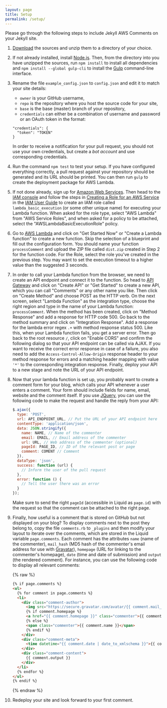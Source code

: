 ```yaml
---
layout: page
title: Setup
permalink: /setup/
---
```


Please go through the following steps to include Jekyll AWS Comments on your Jekyll site.

1.  [Download](https://github.com/ummels/jekyll-aws-comments/archive/master.zip) the sources and unzip them to a directory of your choice.

2.  If not already installed, install [Node.js](https://nodejs.org/en/download/). Then, from the directory into you have unzipped the sources, run `npm install` to install all dependencies and `npm install --global gulp-cli` to install the [Gulp](https://github.com/gulpjs/gulp) command-line interface.

3.  Rename the file `example_config.json` to `config.json` and edit it to match your site details:
    - `owner` is your GitHub username,
    - `repo` is the repository where you host the source code for your site,
    - `base` is the base (master) branch of your repository,
    - `credentials` can either be a combination of username and password or an OAuth token in the format:

    ```
    "credentials": {
      "token": "TOKEN" 
    }
    ```

    In order to receive a notification for your pull request, you should not use your own credentials, but create a _bot account_ and use corresponding credentials.
   
4.  Run the command `npm test` to test your setup. If you have configured everything correctly, a pull request against your repository should be generated and its URL should be printed. You can then run `gulp` to create the deployment package for AWS Lambda.

5.  If not done already, sign up for [Amazon Web Services](https://aws.amazon.com). Then head to the [IAM console](https://console.aws.amazon.com/iam/) and follow the steps in [Creating a Role for an AWS Service](http://docs.aws.amazon.com/IAM/latest/UserGuide/id_roles_create_for-service.html#roles-creatingrole-service-console) in the [IAM User Guide](http://docs.aws.amazon.com/IAM/latest/UserGuide/) to create an IAM role called `lambda_basic_execution` (or some other unique name) for executing your Lambda function. When asked for the role type, select "AWS Lambda" from "AWS Service Roles", and when asked for a policy to be attached, select the "AWSLambdaBasicExecutionRole" policy.

6.  Go to [AWS Lambda](https://console.aws.amazon.com/lambda/) and click on "Get Started Now" or "Create a Lambda function" to create a new function. Skip the selection of a blueprint and fill out the configuration form. You should name your function `processComment` and upload the ZIP file called `dist.zip` created in Step 2 for the function code. For the Role, select the role you've created in the previous step. You may want to set the execution timeout to a higher value than the suggested 3 seconds.

7.  In order to call your Lambda function from the browser, we need to create an API endpoint and connect it to the function. So head to [API Gateway](https://console.aws.amazon.com/apigateway/) and click on "Create API" or "Get Started" to create a new API, which you can call "Comments" or any other name you like. Then click on "Create Method" and choose POST as the HTTP verb. On the next screen, select "Lambda Function" as the integration type, choose the right region and type in the name of your Lambda function: `processComment`. When the method has been created, click on "Method Response" and add a response for HTTP code 500. Go back to the method summary and click on "Integration Response". Add a response for the lambda error regex `.+` with method response status 500. Like this, when your Lambda function fails, you get a server error. Then go back to the root resource `/`, click on "Enable CORS" and confirm the following dialog so that your API endpoint can be called via AJAX. If you want to receive the correct error response in case of a failure, you also need to add the `Access-Control-Allow-Origin` response header to your method response for errors and a matching header mapping with value `'*'` to the corresponding integration response. Finally, deploy your API to a new stage and note the URL of your API endpoint.

8.  Now that your lambda function is set up, you probably want to create a comment form for your blog, which calls your API whenever a user enters a comment. Your form should include fields for name, email, website and the comment itself. If you use [JQuery](https://jquery.com), you can use the following code to make the request and handle the reply from your API:

    ```javascript
    $.ajax({
      type: 'POST',
      url: API_ENDPOINT_URL, // Put the URL of your API endpoint here
      contentType: 'application/json',
      data: JSON.stringify({
        name: NAME, // Name of the commenter
        email: EMAIL, // Email address of the commenter
        url: URL, // Web address of the commenter (optional)
        pageId: PAGE_ID, // ID of the relevant post or page
        comment: COMENT // Comment
      }),
      dataType: 'json',
      success: function (url) {
        // Inform the user of the pull request
      },
      error: function () {
        // Tell the user there was an error
      }
    });
    ```

    Make sure to send the right `pageId` (accessible in Liquid as `page.id`) with the request so that the comment can be attached to the right page.

9.  Finally, how useful is a comment that is stored on GitHub but not displayed on your blog? To display comments next to the post they belong to, copy the file `comments.rb` to `_plugins` and then modify your layout to iterate over the comments, which are stored in the Liquid variable `page.comments`. Each comment has the attributes `name` (name of the commenter), `mail_hash` (MD5 hash of the commenter's email address for use with [Gravatar](http://en.gravatar.com)), `homepage` (URL for linking to the commenter's homepage), `date` (time and date of submission) and `output` (the rendered comment). For instance, you can use the following code to display all relevant comments:

    {% raw %}
    ```html
    {% if page.comments %}
    <ul>
      {% for comment in page.comments %}
      <li>
        <div class="comment-author">
          <img src="https://secure.gravatar.com/avatar/{{ comment.mail_hash }}?s=60&amp;d=mm" alt="{{ comment.name }}">
          {% if comment.homepage %}
          <a href="{{ comment.homepage }}" class="commenter">{{ comment.name }}</a>
          {% else %}
          <span class="commenter">{{ comment.name }}</span>
          {% endif %}
        </div>
        <div class="comment-meta">
          <time datetime="{{ comment.date | date_to_xmlschema }}">{{ comment.date | date_to_string }}</time>
        </div>
        <div class="comment-content">
          {{ comment.output }}
        </div>
      </li>
      {% endfor %}
    </ul>
    {% endif %}
    ```
    {% endraw %}

10.  Redeploy your site and look forward to your first comment.
